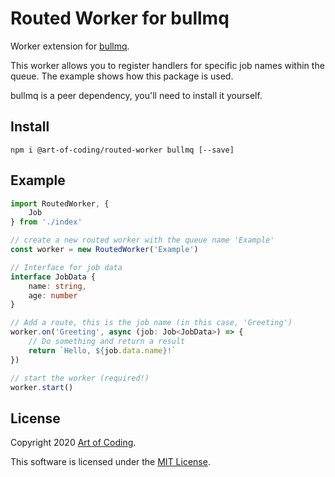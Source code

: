 # Routed Worker for bullmq

Worker extension for [bullmq](https://github.com/taskforcesh/bullmq).

This worker allows you to register handlers for specific job names within
the queue. The example shows how this package is used.

bullmq is a peer dependency, you'll need to install it yourself.

## Install

```
npm i @art-of-coding/routed-worker bullmq [--save]
```

## Example

```ts
import RoutedWorker, {
    Job
} from './index'

// create a new routed worker with the queue name 'Example'
const worker = new RoutedWorker('Example')

// Interface for job data
interface JobData {
    name: string,
    age: number
}

// Add a route, this is the job name (in this case, 'Greeting')
worker.on('Greeting', async (job: Job<JobData>) => {
    // Do something and return a result
    return `Hello, ${job.data.name}!`
})

// start the worker (required!)
worker.start()
```

## License

Copyright 2020 [Art of Coding](http://artofcoding.nl).

This software is licensed under the [MIT License](LICENSE).
